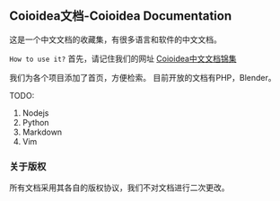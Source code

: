 Coioidea文档-Coioidea Documentation
----------------------

这是一个中文文档的收藏集，有很多语言和软件的中文文档。

`How to use it?`
首先，请记住我们的网址
[Coioidea中文文档锦集](https://www.coioidea.com/Manual)

我们为各个项目添加了首页，方便检索。
目前开放的文档有PHP，Blender。

TODO:

1. Nodejs
2. Python
3. Markdown
4. Vim

### 关于版权

所有文档采用其各自的版权协议，我们不对文档进行二次更改。
